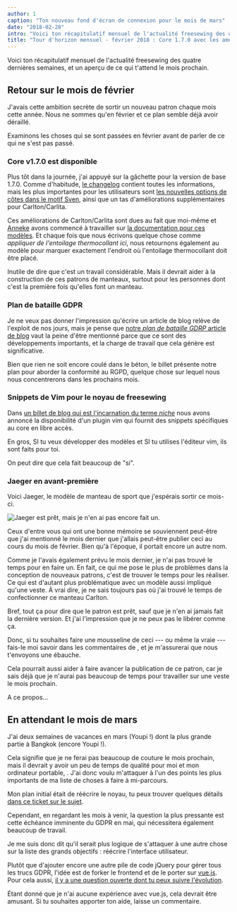 ```yaml
---
author: 1
caption: "Ton nouveau fond d'écran de connexion pour le mois de mars"
date: "2018-02-28"
intro: "Voici ton récapitulatif mensuel de l'actualité freesewing des quatre dernières semaines, et un aperçu de ce qui t'attend le mois prochain."
title: "Tour d'horizon mensuel - février 2018 : Core 1.7.0 avec les améliorations de Sven, Carlton et Carlita. Plus GDRP, vim et Jaeger"
---
```


Voici ton récapitulatif mensuel de l'actualité freesewing des quatre dernières semaines, et un aperçu de ce qui t'attend le mois prochain.

## Retour sur le mois de février

J'avais cette ambition secrète de sortir un nouveau patron chaque mois cette année. Nous ne sommes qu'en février et ce plan semble déjà avoir déraillé.

Examinons les choses qui se sont passées en février avant de parler de ce qui ne s'est pas passé.

### Core v1.7.0 est disponible

Plus tôt dans la journée, j'ai appuyé sur la gâchette pour la version de base 1.7.0. Comme d'habitude, [le changelog](https://github.com/freesewing/core/blob/develop/CHANGELOG.md#170) contient toutes les informations, mais les plus importantes pour les utilisateurs sont [les nouvelles options de côtes dans le motif Sven](/docs/designs/sven/options#ribbing), ainsi que un tas d'améliorations supplémentaires pour Carlton/Carlita.

Ces améliorations de Carlton/Carlita sont dues au fait que moi-même et [Anneke](/showcase/maker/annekecaramin) avons commencé à travailler sur [la documentation pour ces modèles](/docs/designs/carlton/). Et chaque fois que nous écrivons quelque chose comme *appliquer de l'entoilage thermocollant ici*, nous retournons également au modèle pour marquer exactement l'endroit où l'entoilage thermocollant doit être placé.

Inutile de dire que c'est un travail considérable. Mais il devrait aider à la construction de ces patrons de manteaux, surtout pour les personnes dont c'est la première fois qu'elles font un manteau.

### Plan de bataille GDPR

Je ne veux pas donner l'impression qu'écrire un article de blog relève de l'exploit de nos jours, mais je pense que [notre *plan de bataille GDRP* article de blog](/blog/gdpr-plan) vaut la peine d'être mentionné parce que ce sont des développements importants, et la charge de travail que cela génère est significative.

Bien que rien ne soit encore coulé dans le béton, le billet présente notre plan pour aborder la conformité au RGPD, quelque chose sur lequel nous nous concentrerons dans les prochains mois.


### Snippets de Vim pour le noyau de freesewing

Dans [un billet de blog qui est l'incarnation du terme *niche*](/blog/core-vim-snippets) nous avons annoncé la disponibilité d'un plugin vim qui fournit des snippets spécifiques au core en libre accès.

En gros, SI tu veux développer des modèles et SI tu utilises l'éditeur vim, ils sont faits pour toi.

On peut dire que cela fait beaucoup de "si".

### Jaeger en avant-première

Voici Jaeger, le modèle de manteau de sport que j'espérais sortir ce mois-ci.

![Jaeger est prêt, mais je n'en ai pas encore fait un.](jaeger.png")

Ceux d'entre vous qui ont une bonne mémoire se souviennent peut-être que j'ai mentionné le mois dernier que j'allais peut-être publier ceci au cours du mois de février. Bien qu'à l'époque, il portait encore un autre nom.

Comme je l'avais également prévu le mois dernier, je n'ai pas trouvé le temps pour en faire un. En fait, ce qui me pose le plus de problèmes dans la conception de nouveaux patrons, c'est de trouver le temps pour les réaliser. Ce qui est d'autant plus problématique avec un modèle aussi impliqué qu'une veste. À vrai dire, je ne sais toujours pas où j'ai trouvé le temps de confectionner ce manteau Carlton.

Bref, tout ça pour dire que le patron est prêt, sauf que je n'en ai jamais fait la dernière version. Et j'ai l'impression que je ne peux pas le libérer comme ça.

Donc, si tu souhaites faire une mousseline de ceci --- ou même la vraie --- fais-le moi savoir dans les commentaires de , et je m'assurerai que nous t'envoyons une ébauche.

Cela pourrait aussi aider à faire avancer la publication de ce patron, car je sais déjà que je n'aurai pas beaucoup de temps pour travailler sur une veste le mois prochain.

A ce propos...

## En attendant le mois de mars

J'ai deux semaines de vacances en mars (Youpi !) dont la plus grande partie à Bangkok (encore Youpi !).

Cela signifie que je ne ferai pas beaucoup de couture le mois prochain, mais il devrait y avoir un peu de temps de qualité pour moi et mon ordinateur portable, . J'ai donc voulu m'attaquer à l'un des points les plus importants de ma liste de choses à faire à mi-parcours.

Mon plan initial était de réécrire le noyau, tu peux trouver quelques détails [dans ce ticket sur le sujet](https://github.com/freesewing/core/issues/236).

Cependant, en regardant les mois à venir, la question la plus pressante est cette échéance imminente du GDPR en mai, qui nécessitera également beaucoup de travail.

Je me suis donc dit qu'il serait plus logique de s'attaquer à une autre chose sur la liste des grands objectifs : réécrire l'interface utilisateur.

Plutôt que d'ajouter encore une autre pile de code jQuery pour gérer tous les trucs GDPR, l'idée est de forker le frontend et de le porter sur [vue.js](https://vuejs.org/). Pour cela aussi, [il y a une question ouverte dont tu peux suivre l'évolution](https://github.com/freesewing/site/issues/311).

Étant donné que je n'ai aucune expérience avec vue.js, cela devrait être amusant. Si tu souhaites apporter ton aide, laisse un commentaire.

